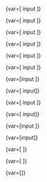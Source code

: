 {var=[
    input
]}

{var=[
    input
]}

{var=[
	input
]}

{var=[
input
]}

{var=[
input
     ]}

{var=[
input
	]}

{var=[input
]}

{var=[
input]}

{var=[ input ]}

{var=[ input]}

{var=[input ]}

{var=[input]}

{var=[	]}

{var=[ ]}

{var=[]}
